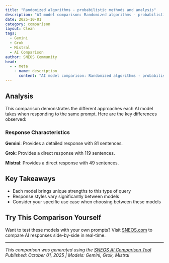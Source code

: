 ```yaml
---
title: "Randomized algorithms - probabilistic methods and analysis"
description: "AI model comparison: Randomized algorithms - probabilistic methods and analysis..."
date: 2025-10-01
category: comparison
layout: Clean
tags:
  - Gemini
  - Grok
  - Mistral
  - AI Comparison
author: SNEOS Community
head:
  - - meta
    - name: description
      content: "AI model comparison: Randomized algorithms - probabilistic methods and analysis..."
---
```


<ChatComparison
  title="Randomized algorithms - probabilistic methods and analysis"
  prompt="Randomized algorithms - probabilistic methods and analysis"
  :responses='{
    "Gemini": "Okay, let\u0027s delve into the fascinating world of randomized algorithms, probabilistic methods, and their analysis. This is a powerful paradigm shift in algorithm design that often leads to simpler, faster, or even the *only* known solutions to certain problems.\n\n**What are Randomized Algorithms?**\n\nAt their core, randomized algorithms are algorithms that incorporate randomness into their decision-making process.  Instead of following a fixed, deterministic sequence of steps, they make choices based on random numbers.  Think of flipping a coin or drawing a random element from a set.\n\n**Why Use Randomized Algorithms?**\n\n*   **Simplicity:**  Randomization can often lead to algorithms that are much simpler to understand and implement than their deterministic counterparts.  The logic can be more straightforward because you\u0027re relying on probability rather than meticulously engineered edge-case handling.\n\n*   **Efficiency:**  For some problems, randomized algorithms are provably more efficient (in terms of time or space complexity) than any known deterministic algorithm.  They can break through computational barriers.\n\n*   **Robustness:**  Randomized algorithms can be less sensitive to the specific input data.  A deterministic algorithm might perform poorly on certain \u0022bad\u0022 inputs, but a randomized algorithm can often provide good performance on *average* across all inputs.\n\n*   **Novel Solutions:**  In some cases, randomized algorithms are the *only* known efficient solutions to problems.  There might not be any deterministic algorithms that can solve the problem in a reasonable amount of time.\n\n*   **Breaking Symmetry:** In concurrent computing, and distributed systems, randomness can be critical for breaking symmetry and preventing deadlock.\n\n**Types of Randomized Algorithms:**\n\nWe broadly categorize randomized algorithms into two main types:\n\n*   **Las Vegas Algorithms:**\n    *   **Always produce the correct answer.**\n    *   **Runtime is a random variable.**  They might sometimes be very fast, and sometimes take longer, but they *always* give the right answer.\n    *   Goal: Minimize the *expected* runtime.\n    *   Example: Randomized Quicksort (with a good pivot selection strategy). It *always* sorts the array correctly, but its runtime depends on the randomness of the pivot.\n\n*   **Monte Carlo Algorithms:**\n    *   **May produce an incorrect answer with a small probability.**\n    *   **Runtime is deterministic (usually).** They run in a fixed amount of time, but there\u0027s a chance they\u0027ll give you a wrong result.\n    *   Goal: Minimize the probability of error while maintaining acceptable runtime.\n    *   Example: Primality testing algorithms (like the Miller-Rabin test).  They can tell you whether a number is prime or composite, but there\u0027s a small chance they\u0027ll incorrectly classify a composite number as prime (a false positive).\n\n**Probabilistic Methods: The Foundation**\n\nThe probabilistic method is a non-constructive proof technique in combinatorics and discrete mathematics. It relies on the following principle:\n\n*   **Existence Proof:** If you can show that the probability of a certain object or structure existing is greater than zero, then that object or structure *must* exist.  You don\u0027t necessarily need to *find* it; you just need to prove its existence.\n\nCommon Techniques used in Probabilistic Methods include:\n* **First Moment Method:** It uses Markov\u0027s inequality to bound the probability of a non-negative random variable exceeding a certain threshold. Often used to show the existence of objects that satisfy a desired property.\n* **Second Moment Method:** Improves upon the First Moment Method by using the variance to obtain tighter bounds on the probability.  It\u0027s often used to show that a random variable is concentrated around its mean.\n* **Lov\u00E1sz Local Lemma (LLL):** A powerful tool for proving the existence of combinatorial objects even when events are dependent. It provides a condition under which the probability that none of a set of \u0022bad\u0022 events occur is positive. This is especially useful when events are only weakly dependent.\n\n**Analysis of Randomized Algorithms**\n\nAnalyzing randomized algorithms involves working with probabilities, expected values, and variances.  Here are some common techniques:\n\n*   **Expected Value Analysis:** Calculating the expected runtime or the expected cost of an algorithm. This involves averaging over all possible random choices the algorithm might make.  Linearity of expectation is a very useful tool here.\n    *   \u0060E[X \u002B Y] = E[X] \u002B E[Y]\u0060 (always true, regardless of dependence)\n    *   \u0060E[cX] = cE[X]\u0060 (where \u0060c\u0060 is a constant)\n*   **Tail Bounds (Concentration Inequalities):**  Bounding the probability that a random variable deviates significantly from its expected value. These bounds tell you how \u0022concentrated\u0022 the random variable is around its mean.  Important tail bounds include:\n    *   **Markov\u0027s Inequality:**  \u0060P(X \u003E= a) \u003C= E[X] / a\u0060 (for non-negative random variable \u0060X\u0060 and \u0060a \u003E 0\u0060).  Very general, but often not very tight.\n    *   **Chebyshev\u0027s Inequality:** \u0060P(|X - E[X]| \u003E= a) \u003C= Var(X) / a^2\u0060 (requires knowledge of the variance).\n    *   **Chernoff Bounds:**  Provide exponential bounds on the tail probabilities of sums of independent Bernoulli random variables (or sums of other independent random variables).  These are often the most powerful and useful for analyzing randomized algorithms.  Come in various forms depending on whether you\u0027re bounding the probability of exceeding the mean, falling below the mean, or deviating by a multiplicative factor.\n*   **Probability Amplification:** Techniques for reducing the probability of error in Monte Carlo algorithms.  The basic idea is to run the algorithm multiple times with independent random choices and combine the results in some way (e.g., taking the majority vote).\n*   **Derandomization:** The process of converting a randomized algorithm into a deterministic one.  This is often very difficult, but in some cases, it\u0027s possible to \u0022simulate\u0022 the randomness or find a good deterministic replacement for the random choices. Methods include:\n    *   **Method of Conditional Expectations:** Gradually fixing the random bits one by one, choosing the value that minimizes the expected cost.\n    *   **Using Limited Independence:** Using pseudorandom number generators (PRNGs) that only provide limited independence between the random variables.\n\n**Examples of Randomized Algorithms**\n\n*   **Quicksort (Randomized Pivot Selection):** Choosing a random pivot element at each step leads to an expected O(n log n) runtime, and avoids worst-case O(n^2) performance on adversarially chosen inputs.  This is a Las Vegas algorithm.\n*   **Karger\u0027s Algorithm (Minimum Cut):** A simple randomized algorithm for finding a minimum cut in a graph.  It repeatedly contracts edges chosen at random until only two vertices remain. This is a Monte Carlo algorithm.\n*   **Miller-Rabin Primality Test:** A probabilistic algorithm for determining whether a number is prime.  It\u0027s widely used in cryptography. This is a Monte Carlo algorithm.\n*   **Bloom Filter:**  A space-efficient probabilistic data structure for testing whether an element is a member of a set.  It can have false positives, but not false negatives.\n*   **Hashing (Universal Hashing):** Using a hash function chosen randomly from a universal family of hash functions can provide good expected performance for hash tables.\n\n**Key Considerations**\n\n*   **Random Number Generation:** The quality of the random numbers used by a randomized algorithm is crucial.  Using a poor random number generator can lead to biased results or poor performance.  Cryptographically secure pseudorandom number generators (CSPRNGs) are often preferred for security-sensitive applications.\n*   **Choice of Algorithm:** Selecting the right type of randomized algorithm (Las Vegas or Monte Carlo) depends on the specific problem and the desired trade-offs between correctness and runtime.\n*   **Analysis is Essential:** Randomized algorithms require careful analysis to understand their expected performance and error probabilities.\n*   **Implementation Details:**  Even with a well-designed algorithm, subtle implementation errors can introduce biases or affect performance.\n\n**In summary, randomized algorithms are a powerful and versatile tool in algorithm design. By incorporating randomness, they can offer significant advantages in terms of simplicity, efficiency, and robustness.  Understanding the principles of probabilistic methods and mastering the techniques for analyzing randomized algorithms is essential for any computer scientist or software engineer.**\n\nLet me know if you\u0027d like a deeper dive into any of these topics, such as specific tail bounds, derandomization techniques, or more detailed examples.  I can also provide code snippets illustrating some of these algorithms.  Just ask!\n",
    "Grok": "Randomized algorithms are algorithms that make random choices during their execution to solve a problem. Unlike deterministic algorithms, which always produce the same output for a given input, randomized algorithms introduce randomness to achieve better performance on average, avoid worst-case scenarios, or solve problems that are difficult or impossible to tackle deterministically. Probabilistic methods and analysis are used to design, analyze, and prove the correctness and efficiency of these algorithms.\n\nBelow, I\u2019ll provide an overview of randomized algorithms, their types, the probabilistic methods used to analyze them, and key examples to illustrate their power.\n\n---\n\n### **Key Concepts of Randomized Algorithms**\n\n1. **Randomness in Algorithms**:\n   - Randomized algorithms use random bits (or pseudo-random number generators) to make decisions.\n   - The randomness can be used for selecting elements, pivots, or paths, which often helps in avoiding worst-case scenarios or adversarial inputs.\n\n2. **Advantages**:\n   - Simplicity: Randomized algorithms are often simpler to design and implement compared to deterministic ones (e.g., QuickSort with random pivot).\n   - Efficiency: They can achieve better expected running times (e.g., expected linear time for certain problems).\n   - Robustness: Random choices can help avoid pathological inputs that lead to worst-case performance in deterministic algorithms.\n   - Solvability: Some problems, like primality testing, are more efficiently solved using randomization.\n\n3. **Disadvantages**:\n   - They may produce incorrect results with some small probability (in the case of Monte Carlo algorithms).\n   - Performance is often analyzed in terms of \u0022expected\u0022 running time rather than worst-case.\n   - Dependence on a good source of randomness or pseudo-random number generators.\n\n---\n\n### **Types of Randomized Algorithms**\n\n1. **Las Vegas Algorithms**:\n   - These algorithms always produce the correct result but have a random running time.\n   - Example: Randomized QuickSort with a random pivot selection. It always sorts correctly but the number of comparisons depends on random choices.\n   - Analysis focuses on the expected running time.\n\n2. **Monte Carlo Algorithms**:\n   - These algorithms may produce incorrect results with a small probability but often run in deterministic time.\n   - Example: Monte Carlo primality testing (Miller-Rabin test). It can incorrectly classify a composite number as prime with low probability.\n   - Analysis focuses on bounding the error probability.\n\n3. **Hybrid Algorithms**:\n   - Combine aspects of Las Vegas and Monte Carlo algorithms.\n   - Example: Randomized algorithms for graph problems may have both random running time and a small error probability.\n\n---\n\n### **Probabilistic Methods in Randomized Algorithms**\n\nProbabilistic methods are mathematical tools used to analyze the behavior of randomized algorithms. These methods help in proving bounds on expected performance, error probability, or other metrics.\n\n1. **Expectation and Linearity of Expectation**:\n   - Used to compute the expected value of a random variable (e.g., expected running time or number of comparisons).\n   - Linearity of expectation states that the expected value of a sum of random variables is the sum of their expected values, regardless of dependence.\n   - Example: In Randomized QuickSort, the expected number of comparisons can be computed using linearity of expectation over indicator variables for each pair of elements.\n\n2. **Probability Bounds**:\n   - Tools like Markov\u2019s inequality, Chebyshev\u2019s inequality, and Chernoff bounds are used to bound the probability of deviations from the expected value.\n   - Example: Chernoff bounds are used to show that the number of successes in a series of independent random trials is highly concentrated around the mean.\n\n3. **Amortized Analysis with Randomness**:\n   - Randomized choices can help achieve better amortized performance (e.g., in data structures like skip lists or treaps).\n\n4. **The Probabilistic Method (in a broader sense)**:\n   - This method, pioneered by Paul Erd\u0151s, is used to prove the existence of objects with certain properties by showing that a random construction succeeds with positive probability.\n   - While not always directly tied to algorithms, it\u2019s a powerful tool in algorithm design (e.g., proving the existence of good hash functions).\n\n---\n\n### **Analysis Techniques for Randomized Algorithms**\n\n1. **Expected Case Analysis**:\n   - Focus on computing the expected running time or resource usage over all possible random choices.\n   - Example: For Randomized QuickSort, the expected running time is \\(O(n \\log n)\\), even though the worst-case running time is \\(O(n^2)\\).\n\n2. **Error Probability Analysis**:\n   - For Monte Carlo algorithms, focus on bounding the probability of incorrect output.\n   - Example: In the Miller-Rabin primality test, the error probability can be made arbitrarily small (e.g., less than \\(4^{-k}\\) for \\(k\\) iterations).\n\n3. **Concentration Inequalities**:\n   - Used to show that the performance of a randomized algorithm is unlikely to deviate significantly from the expected value.\n   - Chernoff bounds are particularly useful for algorithms involving sums of independent random variables (e.g., load balancing in hash tables).\n\n---\n\n### **Examples of Randomized Algorithms**\n\n1. **Randomized QuickSort**:\n   - Problem: Sorting an array.\n   - Randomness: Choose a random pivot at each step to partition the array.\n   - Analysis: Expected running time is \\(O(n \\log n)\\) due to the random pivot avoiding worst-case partitions (like already sorted arrays).\n   - Type: Las Vegas (always correct, random running time).\n\n2. **Miller-Rabin Primality Test**:\n   - Problem: Determining if a number is prime.\n   - Randomness: Test random bases to check for primality.\n   - Analysis: Error probability is bounded (e.g., less than \\(1/4\\) per iteration), and multiple iterations reduce the error exponentially.\n   - Type: Monte Carlo (small error probability, deterministic time).\n\n3. **Random Walk on Graphs**:\n   - Problem: Sampling nodes or finding connectivity in a graph.\n   - Randomness: At each step, move to a random neighbor.\n   - Analysis: Expected time to cover the graph or reach a target node is analyzed using probabilistic tools (e.g., hitting time, mixing time).\n   - Type: Often Las Vegas or Monte Carlo, depending on the problem.\n\n4. **Karger\u2019s Minimum Cut Algorithm**:\n   - Problem: Finding the minimum cut in an undirected graph.\n   - Randomness: Repeatedly contract random edges until only two vertices remain.\n   - Analysis: The probability of finding the minimum cut is at least \\(1/n^2\\), and repeating the process amplifies the success probability.\n   - Type: Monte Carlo (error probability, deterministic iterations).\n\n---\n\n### **Applications of Randomized Algorithms**\n\n1. **Optimization Problems**:\n   - Randomized hill climbing or simulated annealing for approximate solutions to NP-hard problems.\n\n2. **Graph Algorithms**:\n   - Randomized algorithms for shortest paths, minimum cuts, and graph partitioning (e.g., Karger\u2019s algorithm).\n\n3. **Cryptography**:\n   - Randomness is central to cryptographic protocols (e.g., key generation, primality testing).\n\n4. **Data Structures**:\n   - Randomized data structures like skip lists and treaps provide expected-case efficiency with simple implementations.\n\n5. **Machine Learning**:\n   - Random sampling in stochastic gradient descent or random projections for dimensionality reduction.\n\n---\n\n### **Challenges in Randomized Algorithms**\n\n1. **Randomness Source**:\n   - True randomness is hard to achieve in practice; pseudo-random number generators must be carefully designed to avoid bias.\n\n2. **Error Control**:\n   - For Monte Carlo algorithms, reducing error probability often requires additional iterations, balancing accuracy and performance.\n\n3. **Analysis Complexity**:\n   - Proving tight bounds on expected behavior or tail probabilities can be mathematically intensive.\n\n---\n\n### **Conclusion**\n\nRandomized algorithms are a powerful paradigm in computer science, offering efficient and often elegant solutions to complex problems. By leveraging randomness, they can avoid worst-case scenarios, simplify designs, and solve problems that are intractable deterministically. Probabilistic methods provide the mathematical foundation to analyze their performance, bounding expected running times and error probabilities. Key tools like expectation, concentration inequalities, and the probabilistic method are essential for their design and analysis.\n\nIf you\u2019re interested in diving deeper into a specific algorithm (e.g., Karger\u2019s Minimum Cut, Randomized QuickSort) or a particular probabilistic technique (e.g., Chernoff bounds), let me know!",
    "Mistral": "Randomized algorithms are algorithms that use randomness as part of their logic. They are particularly useful in situations where deterministic algorithms may be too slow or too complex. Probabilistic methods and analysis are essential tools for understanding and evaluating the performance of randomized algorithms. Here are some key concepts and techniques:\n\n### Probabilistic Methods\n\n1. **Random Sampling**:\n   - **Monte Carlo Methods**: Use random sampling to estimate the value of a function or to solve optimization problems.\n   - **Markov Chain Monte Carlo (MCMC)**: A class of algorithms for sampling from a probability distribution.\n\n2. **Randomized Rounding**:\n   - Used in approximation algorithms to convert fractional solutions to integer solutions.\n\n3. **Randomized Search**:\n   - **Random Walks**: Used in graph algorithms to explore the structure of a graph.\n   - **Simulated Annealing**: A probabilistic technique for approximating the global optimum of a given function.\n\n4. **Randomized Data Structures**:\n   - **Skip Lists**: A probabilistic alternative to balanced trees.\n   - **Bloom Filters**: A space-efficient probabilistic data structure used to test whether an element is a member of a set.\n\n### Analysis of Randomized Algorithms\n\n1. **Expected Value**:\n   - The expected value of a random variable is a fundamental concept in the analysis of randomized algorithms. It provides a measure of the average performance.\n\n2. **Probability Bounds**:\n   - **Markov\u0027s Inequality**: Provides an upper bound on the probability that a non-negative random variable exceeds a certain value.\n   - **Chebyshev\u0027s Inequality**: Provides a bound on the probability that a random variable deviates from its mean by more than a certain amount.\n   - **Chernoff Bounds**: Provide tighter bounds on the probability that a sum of independent random variables deviates from its expected value.\n\n3. **Concentration Inequalities**:\n   - **Hoeffding\u0027s Inequality**: Provides a bound on the probability that the sum of bounded independent random variables deviates from its expected value.\n   - **Azuma\u0027s Inequality**: A generalization of Hoeffding\u0027s inequality for martingales.\n\n4. **Martingales**:\n   - A sequence of random variables where the expected value of the next variable, given the previous ones, is equal to the current variable. Martingales are useful for analyzing algorithms with dependencies.\n\n### Examples of Randomized Algorithms\n\n1. **QuickSort**:\n   - A classic example where randomization is used to choose the pivot element, leading to an expected time complexity of \\(O(n \\log n)\\).\n\n2. **Randomized Primality Testing**:\n   - Algorithms like the Miller-Rabin test use randomness to determine whether a number is prime with high probability.\n\n3. **Randomized Selection**:\n   - Algorithms like QuickSelect use randomization to find the k-th smallest element in an unordered list.\n\n4. **Randomized Graph Algorithms**:\n   - Algorithms for finding minimum cuts, maximum flows, and other graph properties often use randomization to achieve better performance.\n\n### Applications\n\n1. **Cryptography**:\n   - Randomized algorithms are crucial in cryptographic protocols for generating keys, encrypting data, and ensuring security.\n\n2. **Machine Learning**:\n   - Many machine learning algorithms, such as stochastic gradient descent and random forests, use randomization to improve performance and generalization.\n\n3. **Networking**:\n   - Randomized algorithms are used in routing protocols, load balancing, and distributed systems to handle uncertainty and variability.\n\n### Challenges\n\n1. **Pseudorandom Number Generation**:\n   - Ensuring that the random numbers used in algorithms are sufficiently random and unpredictable.\n\n2. **Analysis Complexity**:\n   - Analyzing the performance of randomized algorithms can be more complex than deterministic algorithms due to the need to handle probabilities and expectations.\n\n3. **Worst-Case Performance**:\n   - While randomized algorithms often perform well on average, they may have poor worst-case performance, which needs to be carefully managed.\n\nIn summary, randomized algorithms leverage probabilistic methods to achieve efficient and effective solutions to complex problems. The analysis of these algorithms involves understanding expected values, probability bounds, and concentration inequalities to ensure their reliability and performance."
  }'
  published-date="11:39"
/>

## Analysis

This comparison demonstrates the different approaches each AI model takes when responding to the same prompt. Here are the key differences observed:

### Response Characteristics

**Gemini**: Provides a detailed response with 81 sentences. 

**Grok**: Provides a direct response with 119 sentences. 

**Mistral**: Provides a direct response with 49 sentences. 

## Key Takeaways

- Each model brings unique strengths to this type of query
- Response styles vary significantly between models
- Consider your specific use case when choosing between these models

## Try This Comparison Yourself

Want to test these models with your own prompts? Visit [SNEOS.com](https://sneos.com) to compare AI responses side-by-side in real-time.

---

*This comparison was generated using the [SNEOS AI Comparison Tool](https://sneos.com)*
*Published: October 01, 2025 | Models: Gemini, Grok, Mistral*
